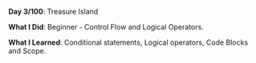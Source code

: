 **Day 3/100**: Treasure Island

**What I Did**: Beginner - Control Flow and Logical Operators.

**What I Learned**: Conditional statements, Logical operators, Code Blocks and Scope.
